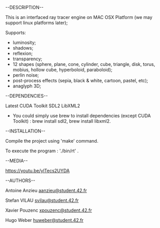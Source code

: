 --DESCRIPTION--

This is an interfaced ray tracer engine on MAC OSX Platform (we may support linux platforms later);

Supports:

- luminosity;
- shadows;
- reflexion;
- transparency;
- 12 shapes (sphere, plane, cone, cylinder, cube, triangle, disk, torus, mobius, hollow cube, hyperboloid, paraboloid);
- perlin noise;
- post-process effects (sepia, black & white, cartoon, pastel, etc);
- anaglyph 3D;

--DEPENDENCIES--

Latest CUDA Toolkit
SDL2
LibXML2

* You could simply use brew to install dependencies (except CUDA Toolkit) : brew install sdl2, brew install libxml2.

--INSTALLATION--

Compile the project using 'make' command.

To execute the program : './bin/rt' .

--MEDIA--

https://youtu.be/ylTecs2UYDA

--AUTHORS--

Antoine Anzieu
aanzieu@student.42.fr

Stefan VILAU
svilau@student.42.fr

Xavier Pouzenc
xpouzenc@student.42.fr

Hugo Weber
huweber@student.42.fr
